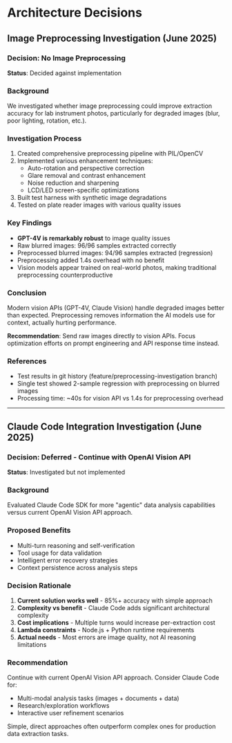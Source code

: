 # Architecture Decisions

## Image Preprocessing Investigation (June 2025)

### Decision: No Image Preprocessing
**Status**: Decided against implementation

### Background
We investigated whether image preprocessing could improve extraction accuracy for lab instrument photos, particularly for degraded images (blur, poor lighting, rotation, etc.).

### Investigation Process
1. Created comprehensive preprocessing pipeline with PIL/OpenCV
2. Implemented various enhancement techniques:
   - Auto-rotation and perspective correction
   - Glare removal and contrast enhancement  
   - Noise reduction and sharpening
   - LCD/LED screen-specific optimizations
3. Built test harness with synthetic image degradations
4. Tested on plate reader images with various quality issues

### Key Findings
- **GPT-4V is remarkably robust** to image quality issues
- Raw blurred images: 96/96 samples extracted correctly
- Preprocessed blurred images: 94/96 samples extracted (regression)
- Preprocessing added 1.4s overhead with no benefit
- Vision models appear trained on real-world photos, making traditional preprocessing counterproductive

### Conclusion
Modern vision APIs (GPT-4V, Claude Vision) handle degraded images better than expected. Preprocessing removes information the AI models use for context, actually hurting performance.

**Recommendation**: Send raw images directly to vision APIs. Focus optimization efforts on prompt engineering and API response time instead.

### References
- Test results in git history (feature/preprocessing-investigation branch)
- Single test showed 2-sample regression with preprocessing on blurred images
- Processing time: ~40s for vision API vs 1.4s for preprocessing overhead

---

## Claude Code Integration Investigation (June 2025)

### Decision: Deferred - Continue with OpenAI Vision API
**Status**: Investigated but not implemented

### Background  
Evaluated Claude Code SDK for more "agentic" data analysis capabilities versus current OpenAI Vision API approach.

### Proposed Benefits
- Multi-turn reasoning and self-verification
- Tool usage for data validation
- Intelligent error recovery strategies
- Context persistence across analysis steps

### Decision Rationale
1. **Current solution works well** - 85%+ accuracy with simple approach
2. **Complexity vs benefit** - Claude Code adds significant architectural complexity
3. **Cost implications** - Multiple turns would increase per-extraction cost
4. **Lambda constraints** - Node.js + Python runtime requirements
5. **Actual needs** - Most errors are image quality, not AI reasoning limitations

### Recommendation
Continue with current OpenAI Vision API approach. Consider Claude Code for:
- Multi-modal analysis tasks (images + documents + data)
- Research/exploration workflows
- Interactive user refinement scenarios

Simple, direct approaches often outperform complex ones for production data extraction tasks.